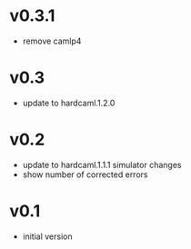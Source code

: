# v0.3.1

* remove camlp4

# v0.3

* update to hardcaml.1.2.0

# v0.2

* update to hardcaml.1.1.1 simulator changes
* show number of corrected errors

# v0.1

* initial version
